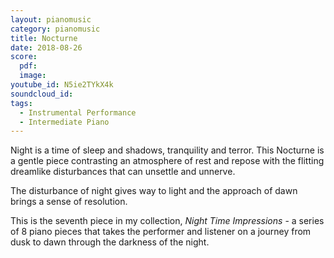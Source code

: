 ```yaml
---
layout: pianomusic
category: pianomusic
title: Nocturne
date: 2018-08-26
score:
  pdf: 
  image: 
youtube_id: N5ie2TYkX4k
soundcloud_id: 
tags:
  - Instrumental Performance
  - Intermediate Piano
---
```


Night is a time of sleep and shadows, tranquility and terror. This Nocturne is a gentle piece contrasting an atmosphere of rest and repose with the flitting dreamlike disturbances that can unsettle and unnerve.

The disturbance of night gives way to light and the approach of dawn brings a sense of resolution.

This is the seventh piece in my collection, *Night Time Impressions* - a series of 8 piano pieces that takes the performer and listener on a journey from dusk to dawn through the darkness of the night.

